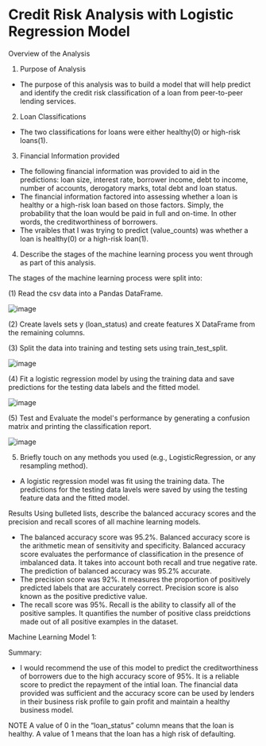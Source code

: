 # Credit Risk Analysis with Logistic Regression Model

Overview of the Analysis
1. Purpose of Analysis
- The purpose of this analysis was to build a model that will help predict and identify the credit risk classification of a loan from peer-to-peer lending services.
  
2. Loan Classifications
- The two classifications for loans were either healthy(0) or high-risk loans(1).
  
3. Financial Information provided
- The following financial information was provided to aid in the predictions: loan size, interest rate, borrower income, debt to income, number of accounts, derogatory marks, total debt and loan status. 
- The financial information factored into assessing whether a loan is healthy or a high-risk loan based on those factors. Simply, the probability that the loan would be paid in full and on-time. In other words, the creditworthiness of borrowers.
- The vraibles that I was trying to predict (value_counts) was whether a loan is healthy(0) or a high-risk loan(1). 


4. Describe the stages of the machine learning process you went through as part of this analysis.
   
  The stages of the machine learning process were split into:

  (1) Read the csv data into a Pandas DataFrame.
  
![image](https://github.com/albertdudek7/Credit_Risk_Analysis_with_Machine_Learning/assets/127783844/abc26330-90f6-4e7f-b4f9-4f6c314502e7)


  (2) Create lavels sets y (loan_status) and create features X DataFrame from the remaining columns. 
  
  (3) Split the data into training and testing sets using train_test_split.

![image](https://github.com/albertdudek7/Credit_Risk_Analysis_with_Machine_Learning/assets/127783844/0dfe0121-fd62-4b67-8cd1-0bfe9a55a7c5)

  
  (4) Fit a logistic regression model by using the training data and save predictions for the testing data labels and the fitted model.

 ![image](https://github.com/albertdudek7/Credit_Risk_Analysis_with_Machine_Learning/assets/127783844/b7daab4b-046f-4dd1-8d0f-8df18c8fed57)

  
  (5) Test and Evaluate the model's performance by generating a confusion matrix and printing the classification report. 

![image](https://github.com/albertdudek7/Credit_Risk_Analysis_with_Machine_Learning/assets/127783844/355a785d-576f-4efe-a22e-7fd383c31531)


5. Briefly touch on any methods you used (e.g., LogisticRegression, or any resampling method).
- A logistic regression model was fit using the training data. The predictions for the testing data lavels were saved by using the testing feature data and the fitted model.

Results
Using bulleted lists, describe the balanced accuracy scores and the precision and recall scores of all machine learning models.

- The balanced accuracy score was 95.2%. Balanced accuracy score is the arithmetic mean of sensitivity and specificity. Balanced accuracy score evaluates the performance of classification in the presence of imbalanced data. It takes into account both recall and true negative rate. The prediction of balanced accuracy was 95.2% accurate.
- The precision score was 92%. It measures the proportion of positively predicted labels that are accurately correct. Precision score is also known as the positive predictive value.
- The recall score was 95%. Recall is the ability to classify all of the positive samples. It quantifies the number of positive class preidctions made out of all positive examples in the dataset. 

Machine Learning Model 1:

Summary:
- I would recommend the use of this model to predict the creditworthiness of borrowers due to the high accuracy score of 95%. It is a reliable score to predict the repayment of the intial loan. The financial data provided was sufficient and the accuracy score can be used by lenders in their business risk profile to gain profit and maintain a healthy business model. 



NOTE
A value of 0 in the “loan_status” column means that the loan is healthy. A value of 1 means that the loan has a high risk of defaulting.

